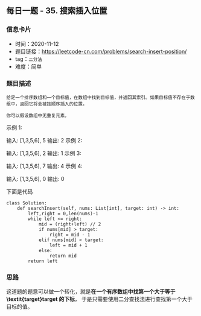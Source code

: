 ## 每日一题 - 35. 搜索插入位置

### 信息卡片

- 时间：2020-11-12
- 题目链接：https://leetcode-cn.com/problems/search-insert-position/
- tag：`二分法`
- 难度：简单


### 题目描述

```
给定一个排序数组和一个目标值，在数组中找到目标值，并返回其索引。如果目标值不存在于数组中，返回它将会被按顺序插入的位置。

你可以假设数组中无重复元素。

```

示例 1:

输入: [1,3,5,6], 5
输出: 2
示例 2:

输入: [1,3,5,6], 2
输出: 1
示例 3:

输入: [1,3,5,6], 7
输出: 4
示例 4:

输入: [1,3,5,6], 0
输出: 0
 

下面是代码

```
class Solution:
    def searchInsert(self, nums: List[int], target: int) -> int:
        left,right = 0,len(nums)-1
        while left <= right:
            mid = (right+left) // 2
            if nums[mid] > target:
                right = mid - 1
            elif nums[mid] < target:
                left = mid + 1
            else:
                return mid
        return left
```

### 思路

这道题的题意可以做一个转化，就是**在一个有序数组中找第一个大于等于 \textit{target}target 的下标**，
于是只需要使用二分查找法进行查找第一个大于目标的值。




